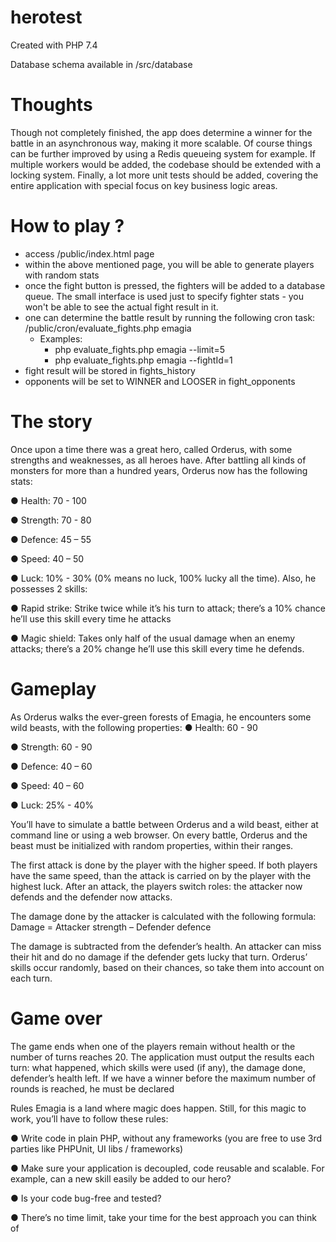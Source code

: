 # herotest

Created with PHP 7.4

Database schema available in /src/database

# Thoughts

Though not completely finished, the app does determine a winner for the battle in an asynchronous way, making it more
scalable. Of course things can be further improved by using a Redis queueing system for example. If multiple workers
would be added, the codebase should be extended with a locking system. Finally, a lot more unit tests should be added,
covering the entire application with special focus on key business logic areas.

# How to play ?

- access /public/index.html page
- within the above mentioned page, you will be able to generate players with random stats
- once the fight button is pressed, the fighters will be added to a database queue. The small interface is used just to
  specify fighter stats - you won't be able to see the actual fight result in it.
- one can determine the battle result by running the following cron task: /public/cron/evaluate_fights.php emagia
    - Examples:
        - php evaluate_fights.php emagia --limit=5
        - php evaluate_fights.php emagia --fightId=1
- fight result will be stored in fights_history
- opponents will be set to WINNER and LOOSER in fight_opponents

# The story

Once upon a time there was a great hero, called Orderus, with some strengths and weaknesses, as all heroes have. After
battling all kinds of monsters for more than a hundred years, Orderus now has the following stats:

● Health: 70 - 100

● Strength: 70 - 80

● Defence: 45 – 55

● Speed: 40 – 50

● Luck: 10% - 30% (0% means no luck, 100% lucky all the time). Also, he possesses 2 skills:

● Rapid strike: Strike twice while it’s his turn to attack; there’s a 10% chance he’ll use this skill every time he
attacks

● Magic shield: Takes only half of the usual damage when an enemy attacks; there’s a 20% change he’ll use this skill
every time he defends.

# Gameplay

As Orderus walks the ever-green forests of Emagia, he encounters some wild beasts, with the following properties:
● Health: 60 - 90

● Strength: 60 - 90

● Defence: 40 – 60

● Speed: 40 – 60

● Luck: 25% - 40%

You’ll have to simulate a battle between Orderus and a wild beast, either at command line or using a web browser. On
every battle, Orderus and the beast must be initialized with random properties, within their ranges.

The first attack is done by the player with the higher speed. If both players have the same speed, than the attack is
carried on by the player with the highest luck. After an attack, the players switch roles: the attacker now defends and
the defender now attacks.

The damage done by the attacker is calculated with the following formula:
Damage = Attacker strength – Defender defence

The damage is subtracted from the defender’s health. An attacker can miss their hit and do no damage if the defender
gets lucky that turn. Orderus’ skills occur randomly, based on their chances, so take them into account on each turn.

# Game over

The game ends when one of the players remain without health or the number of turns reaches 20. The application must
output the results each turn: what happened, which skills were used (if any), the damage done, defender’s health left.
If we have a winner before the maximum number of rounds is reached, he must be declared

Rules Emagia is a land where magic does happen. Still, for this magic to work, you’ll have to follow these rules:

● Write code in plain PHP, without any frameworks (you are free to use 3rd parties like PHPUnit, UI libs / frameworks)

● Make sure your application is decoupled, code reusable and scalable. For example, can a new skill easily be added to
our hero?

● Is your code bug-free and tested?

● There’s no time limit, take your time for the best approach you can think of